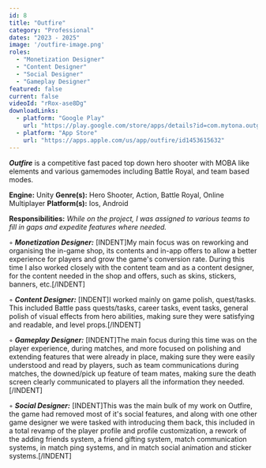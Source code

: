 ```yaml
---
id: 8
title: "Outfire"
category: "Professional"
dates: "2023 - 2025"
image: '/outfire-image.png'
roles: 
  - "Monetization Designer"
  - "Content Designer"
  - "Social Designer"
  - "Gameplay Designer"
featured: false
current: false
videoId: "rRox-ase8Dg"
downloadLinks:
  - platform: "Google Play"
    url: "https://play.google.com/store/apps/details?id=com.mytona.outgun&hl=en_NZ"
  - platform: "App Store"
    url: "https://apps.apple.com/us/app/outfire/id1453615632"
---
```

***Outfire*** is a competitive fast paced top down hero shooter with MOBA like elements and various gamemodes including Battle Royal, and team based modes.

**Engine:** Unity
**Genre(s):** Hero Shooter, Action, Battle Royal, Online Multiplayer
**Platform(s):** Ios, Android

**​Responsibilities:**
*While on the project, I was assigned to various teams to fill in gaps and expedite features where needed.*

◦ ***Monetization Designer:*** 
[INDENT]My main focus was on reworking and organising the in-game shop, its contents and in-app offers to allow a better experience for players and grow the game's conversion rate.
During this time I also worked closely with the content team and as a content designer, for the content needed in the shop and offers, such as skins, stickers, banners, etc.[/INDENT]

◦ ***Content Designer:*** 
[INDENT]I worked mainly on game polish, quest/tasks. This included Battle pass quests/tasks, career tasks, event tasks, general polish of visual effects from hero abilities, making sure they were satisfying and readable, and level props.[/INDENT]

◦ ***Gameplay Designer:*** 
[INDENT]The main focus during this time was on the player experience, during matches, and more focused on polishing and extending features that were already in place, making sure they were easily understood and read by players, such as team communications during matches, the downed/pick up feature of team mates, making sure the death screen clearly communicated to players all the information they needed.[/INDENT]

◦ ***Social Designer:*** 
[INDENT]This was the main bulk of my work on Outfire, the game had removed most of it's social features, and along with one other game designer we were tasked with introducing them back, this included in a total revamp of the player profile and profile customization, a rework of the adding friends system, a friend gifting system, match communication systems, in match ping systems, and in match social animation and sticker systems.[/INDENT]  

